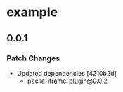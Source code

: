 # example

## 0.0.1

### Patch Changes

- Updated dependencies [4210b2d]
  - paella-iframe-plugin@0.0.2
